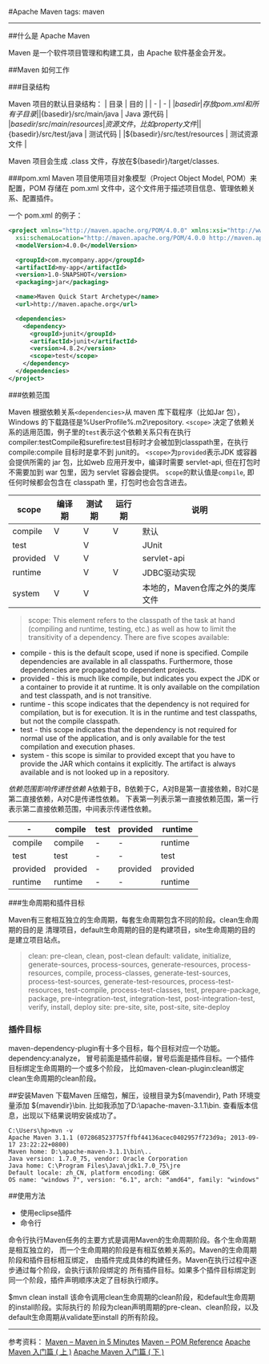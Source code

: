 #Apache Maven
tags: maven

---
##什么是 Apache Maven

Maven 是一个软件项目管理和构建工具，由 Apache 软件基金会开发。

##Maven 如何工作

###目录结构

Maven 项目的默认目录结构：
| 目录 | 目的 |
| - | - |
|${basedir} | 存放 pom.xml 和所有子目录 |
|${basedir}/src/main/java | Java 源代码 |
|${basedir}/src/main/resources | 资源文件，比如 property 文件 |
|${basedir}/src/test/java | 测试代码 |
|${basedir}/src/test/resources | 测试资源文件 |

Maven 项目会生成 .class 文件，存放在${basedir}/target/classes. 

###pom.xml
Maven 项目使用项目对象模型（Project Object Model, POM）来配置，POM 存储在 pom.xml 文件中，这个文件用于描述项目信息、管理依赖关系、配置插件。

一个 pom.xml 的例子：
```xml
<project xmlns="http://maven.apache.org/POM/4.0.0" xmlns:xsi="http://www.w3.org/2001/XMLSchema-instance"
  xsi:schemaLocation="http://maven.apache.org/POM/4.0.0 http://maven.apache.org/xsd/maven-4.0.0.xsd">
  <modelVersion>4.0.0</modelVersion>

  <groupId>com.mycompany.app</groupId>
  <artifactId>my-app</artifactId>
  <version>1.0-SNAPSHOT</version>
  <packaging>jar</packaging>

  <name>Maven Quick Start Archetype</name>
  <url>http://maven.apache.org</url>

  <dependencies>
    <dependency>
      <groupId>junit</groupId>
      <artifactId>junit</artifactId>
      <version>4.8.2</version>
      <scope>test</scope>
    </dependency>
  </dependencies>
</project>
```

###依赖范围

Maven 根据依赖关系`<dependencies>`从 maven 库下载程序（比如Jar 包），Windows 的下载路径是%UserProfile%\.m2\repository. 
`<scope>` 决定了依赖关系的适用范围，例子里的`test`表示这个依赖关系只有在执行
compiler:testCompile和surefire:test目标时才会被加到classpath里，在执行compile:compile
目标时是拿不到 junit的。
`<scope>`为`provided`表示JDK 或容器会提供所需的 jar 包，比如web 应用开发中，编译时需要 servlet-api, 但在打包时不需要加到 war 包里，因为 servlet 容器会提供。
`scope`的默认值是`compile`, 即任何时候都会包含在 classpath 里，打包时也会包含进去。

| scope | 编译期 | 测试期 | 运行期 | 说明 |
| - | - | - | - | - |
| compile | V | V | V | 默认 |
| test    |   | V |   | JUnit |
| provided| V | V |   | servlet-api |
| runtime |   | V | V | JDBC驱动实现 |
| system  | V | V |   | 本地的，Maven仓库之外的类库文件 |

> scope:
This element refers to the classpath of the task at hand (compiling and runtime, testing, etc.) as well as how to limit the transitivity of a dependency. There are five scopes available:
>
* compile - this is the default scope, used if none is specified. Compile dependencies are available in all classpaths. Furthermore, those dependencies are propagated to dependent projects.
* provided - this is much like compile, but indicates you expect the JDK or a container to provide it at runtime. It is only available on the compilation and test classpath, and is not transitive.
* runtime - this scope indicates that the dependency is not required for compilation, but is for execution. It is in the runtime and test classpaths, but not the compile classpath.
* test - this scope indicates that the dependency is not required for normal use of the application, and is only available for the test compilation and execution phases.
* system - this scope is similar to provided except that you have to provide the JAR which contains it explicitly. The artifact is always available and is not looked up in a repository.

*依赖范围影响传递性依赖*
A依赖于B，B依赖于C，A对B是第一直接依赖，B对C是第二直接依赖，A对C是传递性依赖。
下表第一列表示第一直接依赖范围，第一行表示第二直接依赖范围，中间表示传递性依赖。

|    -    | compile | test | provided | runtime |
| - | - | - | - | - |
| compile | compile | -    | -        | runtime |
| test    | test    | -    | -        | test |
| provided | provided | -  | provided | provided |
| runtime | runtime | -    | -        | runtime |

###生命周期和插件目标

Maven有三套相互独立的生命周期，每套生命周期包含不同的阶段。clean生命周期的目的是
清理项目，default生命周期的目的是构建项目，site生命周期的目的是建立项目站点。

> clean: pre-clean, clean, post-clean
> default: validate, initialize, generate-sources, process-sources, generate-resources, process-resources, compile, process-classes,
  generate-test-sources, process-test-sources, generate-test-resources, process-test-resources,
  test-compile, process-test-classes, test, prepare-package, package, pre-integration-test,
  integration-test, post-integration-test, verify, install, deploy
> site: pre-site, site, post-site, site-deploy

### 插件目标

maven-dependency-plugin有十多个目标，每个目标对应一个功能。dependency:analyze，
冒号前面是插件前缀，冒号后面是插件目标。一个插件目标绑定生命周期的一个或多个阶段，
比如maven-clean-plugin:clean绑定clean生命周期的clean阶段。


##安装Maven
下载Maven 压缩包，解压，设根目录为\${mavendir}, Path 环境变量添加 ${mavendir}\bin. 比如我添加了D:\apache-maven-3.1.1\bin. 
查看版本信息，出现以下结果说明安装成功了。
```
C:\Users\hp>mvn -v
Apache Maven 3.1.1 (0728685237757ffbf44136acec0402957f723d9a; 2013-09-17 23:22:22+0800)
Maven home: D:\apache-maven-3.1.1\bin\..
Java version: 1.7.0_75, vendor: Oracle Corporation
Java home: C:\Program Files\Java\jdk1.7.0_75\jre
Default locale: zh_CN, platform encoding: GBK
OS name: "windows 7", version: "6.1", arch: "amd64", family: "windows"
```

##使用方法

- 使用eclipse插件
- 命令行

命令行执行Maven任务的主要方式是调用Maven的生命周期阶段。各个生命周期是相互独立的，
而一个生命周期的阶段是有相互依赖关系的。Maven的生命周期阶段和插件目标相互绑定，
由插件完成具体的构建任务。Maven在执行过程中逐步通过每个阶段，会执行该阶段绑定的
所有插件目标。如果多个插件目标绑定到同一个阶段，插件声明顺序决定了目标执行顺序。

$mvn clean install
该命令调用clean生命周期的clean阶段，和default生命周期的install阶段。实际执行的
阶段为clean声明周期的pre-clean、clean阶段，以及default生命周期从validate至install
的所有阶段。

---
参考资料：
[Maven – Maven in 5 Minutes](https://maven.apache.org/guides/getting-started/maven-in-five-minutes.html)
[Maven – POM Reference](http://maven.apache.org/pom.html)
[Apache Maven 入门篇 ( 上 )](http://www.oracle.com/technetwork/cn/community/java/apache-maven-getting-started-1-406235-zhs.html)
[Apache Maven 入门篇 ( 下 )](http://www.oracle.com/technetwork/cn/community/java/apache-maven-getting-started-2-405568-zhs.html)
